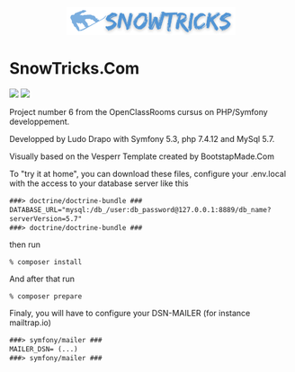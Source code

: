 <p align="center">
  <img src="public/assets/img/snowtricks-logo.png" alt="logo snowtricks" width="300"/>
</p>

# SnowTricks.Com

<a href="https://codeclimate.com/github/codeclimate/codeclimate/maintainability"><img src="https://api.codeclimate.com/v1/badges/a99a88d28ad37a79dbf6/maintainability" /></a>
<a href="https://codeclimate.com/github/codeclimate/codeclimate/test_coverage"><img src="https://api.codeclimate.com/v1/badges/a99a88d28ad37a79dbf6/test_coverage" /></a>

Project number 6 from the OpenClassRooms cursus on PHP/Symfony developpement.

Developped by Ludo Drapo with Symfony 5.3, php 7.4.12 and MySql 5.7.

Visually based on the Vesperr Template created by BootstapMade.Com

To "try it at home", you can download these files, configure your .env.local with the access to your database server like this
```
###> doctrine/doctrine-bundle ###
DATABASE_URL="mysql:/db_/user:db_password@127.0.0.1:8889/db_name?serverVersion=5.7"
###> doctrine/doctrine-bundle ###
```
then run
```
% composer install
```
And after that run
```
% composer prepare
```
Finaly, you will have to configure your DSN-MAILER (for instance mailtrap.io)
```
###> symfony/mailer ###
MAILER_DSN= (...)
###> symfony/mailer ###
```
